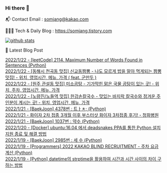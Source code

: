 ### Hi there 👋

📬  Contact Email : somjang@kakao.com

👨🏻‍💻  Tech & Daily Blog : https://somjang.tistory.com

[![github stats](https://github-readme-stats.vercel.app/api?username=SOMJANG&show_icons=true&hide_border=False)](https://somjang.tistory.com)

🤩 Latest Blog Post

[2022/1/22 - [leetCode] 2114. Maximum Number of Words Found in Sentences (Python)](https://somjang.tistory.com/entry/leetCode-2114-Maximum-Number-of-Words-Found-in-Sentences-Python) <br>
[2022/1/22 - [동해시 천곡동 맛집] 신교동짬뽕 - 나도 모르게 밥을 말아 먹게되는 짬뽕 맛집! - 위치, 영업시간, 메뉴, 가격 ( feat. 군만두 )](https://somjang.tistory.com/entry/%EB%8F%99%ED%95%B4%EC%8B%9C-%EC%B2%9C%EA%B3%A1%EB%8F%99-%EB%A7%9B%EC%A7%91-%EC%8B%A0%EA%B5%90%EB%8F%99%EC%A7%AC%EB%BD%95-%EB%82%98%EB%8F%84-%EB%AA%A8%EB%A5%B4%EA%B2%8C-%EB%B0%A5%EC%9D%84-%EB%A7%90%EC%95%84-%EB%A8%B9%EA%B2%8C%EB%90%98%EB%8A%94-%EC%A7%AC%EB%BD%95-%EB%A7%9B%EC%A7%91-%EC%9C%84%EC%B9%98-%EC%98%81%EC%97%85%EC%8B%9C%EA%B0%84-%EB%A9%94%EB%89%B4-%EA%B0%80%EA%B2%A9-feat-%EA%B5%B0%EB%A7%8C%EB%91%90) <br>
[2022/1/22 - [원주 관설동 맛집] 미소곰탕 - 기가막힌 맑은 국물 곰탕이 있는 곳! - 위치, 주차, 영업시간, 메뉴, 가격](https://somjang.tistory.com/entry/%EC%9B%90%EC%A3%BC-%EA%B4%80%EC%84%A4%EB%8F%99-%EB%A7%9B%EC%A7%91-%EB%AF%B8%EC%86%8C%EA%B3%B0%ED%83%95-%EA%B8%B0%EA%B0%80%EB%A7%89%ED%9E%8C-%EB%A7%91%EC%9D%80-%EA%B5%AD%EB%AC%BC-%EA%B3%B0%ED%83%95%EC%9D%B4-%EC%9E%88%EB%8A%94-%EA%B3%B3-%EC%9C%84%EC%B9%98-%EC%A3%BC%EC%B0%A8-%EC%98%81%EC%97%85%EC%8B%9C%EA%B0%84-%EB%A9%94%EB%89%B4-%EA%B0%80%EA%B2%A9) <br>
[2022/1/22 - [노량진/노들역 맛집] 한강손칼국수 - 맛있는 바지락 칼국수와 정겨운 주인분이 계시는 곳! - 위치, 영업시간, 메뉴, 가격](https://somjang.tistory.com/entry/%EB%85%B8%EB%9F%89%EC%A7%84%EB%85%B8%EB%93%A4%EC%97%AD-%EB%A7%9B%EC%A7%91-%ED%95%9C%EA%B0%95%EC%86%90%EC%B9%BC%EA%B5%AD%EC%88%98-%EB%A7%9B%EC%9E%88%EB%8A%94-%EB%B0%94%EC%A7%80%EB%9D%BD-%EC%B9%BC%EA%B5%AD%EC%88%98%EC%99%80-%EC%A0%95%EA%B2%A8%EC%9A%B4-%EC%A3%BC%EC%9D%B8%EB%B6%84%EC%9D%B4-%EA%B3%84%EC%8B%9C%EB%8A%94-%EA%B3%B3-%EC%9C%84%EC%B9%98-%EC%98%81%EC%97%85%EC%8B%9C%EA%B0%84-%EB%A9%94%EB%89%B4-%EA%B0%80%EA%B2%A9) <br>
[2022/1/21 - [BaekJoon] 4378번 : 트ㅏㅊ; (Python)](https://somjang.tistory.com/entry/BaekJoon-4378%EB%B2%88-%ED%8A%B8%E3%85%8F%E3%85%8A-Python) <br>
[2022/1/21 - 화이자 2차 접종 3개월 이후 부스터샷 화이자 3차접종 후기! - 청화병원](https://somjang.tistory.com/entry/%ED%99%94%EC%9D%B4%EC%9E%90-2%EC%B0%A8-%EC%A0%91%EC%A2%85-3%EA%B0%9C%EC%9B%94-%EC%9D%B4%ED%9B%84-%EB%B6%80%EC%8A%A4%ED%84%B0%EC%83%B7-%ED%99%94%EC%9D%B4%EC%9E%90-3%EC%B0%A8%EC%A0%91%EC%A2%85-%ED%9B%84%EA%B8%B0-%EC%B2%AD%ED%99%94%EB%B3%91%EC%9B%90) <br>
[2022/1/21 - [BaekJoon] 1037번 : 약수 (Python)](https://somjang.tistory.com/entry/BaekJoon-1037%EB%B2%88-%EC%95%BD%EC%88%98-Python) <br>
[2022/1/20 - [Docker] ubuntu:16.04 에서 deadsnakes PPA를 통한 Python 설치 지원 종료 및 해결 방법](https://somjang.tistory.com/entry/Docker-ubuntu1604-%EC%97%90%EC%84%9C-deadsnakes-PPA%EB%A5%BC-%ED%86%B5%ED%95%9C-Python-%EC%84%A4%EC%B9%98-%EC%A7%80%EC%9B%90-%EC%A2%85%EB%A3%8C-%EB%B0%8F-%ED%95%B4%EA%B2%B0-%EB%B0%A9%EB%B2%95) <br>
[2022/1/19 - [BaekJoon] 2985번 : 세 수 (Python)](https://somjang.tistory.com/entry/BaekJoon-2985%EB%B2%88-%EC%84%B8-%EC%88%98-Python) <br>
[2022/1/19 - [Programmers] 2022 KAKAO BLIND RECRUITMENT - 주차 요금 계산 (Python)](https://somjang.tistory.com/entry/Programmers-2022-KAKAO-BLIND-RECRUITMENT-%EC%A3%BC%EC%B0%A8-%EC%9A%94%EA%B8%88-%EA%B3%84%EC%82%B0-Python) <br>
[2022/1/19 - [Python] datetime의 strptime을 활용하여 시간과 시간 사이의 차이 구하는 방법](https://somjang.tistory.com/entry/Python-datetime%EC%9D%98-strptime%EC%9D%84-%ED%99%9C%EC%9A%A9%ED%95%98%EC%97%AC-%EC%8B%9C%EA%B0%84%EA%B3%BC-%EC%8B%9C%EA%B0%84-%EC%82%AC%EC%9D%B4%EC%9D%98-%EC%B0%A8%EC%9D%B4-%EA%B5%AC%ED%95%98%EB%8A%94-%EB%B0%A9%EB%B2%95) <br>
